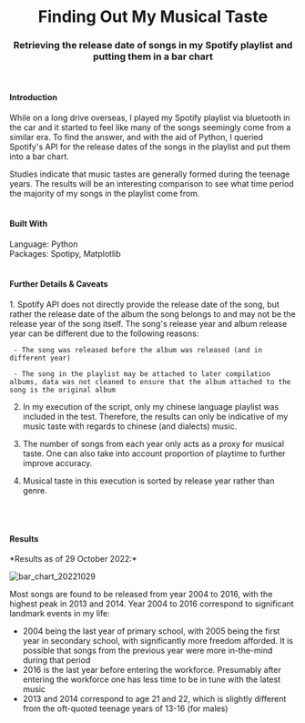 <h1 align="center">Finding Out My Musical Taste</h1>
<h3 align="center">Retrieving the release date of songs in my Spotify playlist and putting them in a bar chart</h3>
<br>

<!--Introduction-->
<h4>Introduction</h4>
While on a long drive overseas, I played my Spotify playlist via bluetooth in the car and it started to feel like many of the songs seemingly come from a similar era. To find the answer, and with the aid of Python, I queried Spotify's API for the release dates of the songs in the playlist and put them into a bar chart.

Studies indicate that music tastes are generally formed during the teenage years. The results will be an interesting comparison to see what time period the majority of my songs in the playlist come from.
<br>
<br>
<!--Built With: Language and Packages-->
<h4>Built With</h4>
Language: Python
<br>
Packages: Spotipy, Matplotlib
<br>
<br>
<!--Methodology Issues-->
<h4>Further Details & Caveats</h4>
1. Spotify API does not directly provide the release date of the song, but rather the release date of the album the song belongs to and may not be the release year of the song itself. The song's release year and album release year can be different due to the following reasons:

     - The song was released before the album was released (and in different year)
     
     - The song in the playlist may be attached to later compilation albums, data was not cleaned to ensure that the album attached to the song is the original album
     
2. In my execution of the script, only my chinese language playlist was included in the test. Therefore, the results can only be indicative of my music taste with regards to chinese (and dialects) music.

3. The number of songs from each year only acts as a proxy for musical taste. One can also take into account proportion of playtime to further improve accuracy.

4. Musical taste in this execution is sorted by release year rather than genre.
<br>
<br>
<!--Results-->
<h4>Results</h4>
*Results as of 29 October 2022:*

![bar_chart_20221029](https://user-images.githubusercontent.com/60059807/198825858-33f7c544-ac9b-4d32-ae13-e51c24a5e74d.png)


Most songs are found to be released from year 2004 to 2016, with the highest peak in 2013 and 2014. Year 2004 to 2016 correspond to significant landmark events in my life:
- 2004 being the last year of primary school, with 2005 being the first year in secondary school, with significantly more freedom afforded. It is possible that songs from the previous year were more in-the-mind during that period
- 2016 is the last year before entering the workforce. Presumably after entering the workforce one has less time to be in tune with the latest music
- 2013 and 2014 correspond to age 21 and 22, which is slightly different from the oft-quoted teenage years of 13-16 (for males)
